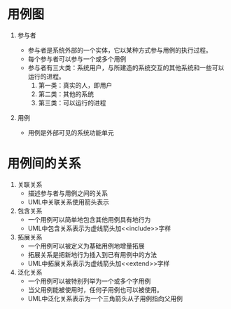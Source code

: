 <!--
 * @Author: Outsider
 * @Date: 2022-03-30 14:49:40
 * @LastEditors: Outsider
 * @LastEditTime: 2022-03-30 15:23:13
 * @Description: In User Settings Edit
 * @FilePath: \Notes\UML\UseCaseDiagram.md
-->

# 用例图
1. 参与者
   - 参与者是系统外部的一个实体，它以某种方式参与用例的执行过程。
   - 每个参与者可以参与一个或多个用例
   - 参与者有三大类：系统用户，与所建造的系统交互的其他系统和一些可以运行的进程。
       1. 第一类：真实的人，即用户
       2. 第二类：其他的系统
       3. 第三类：可以运行的进程

2. 用例
   - 用例是外部可见的系统功能单元

# 用例间的关系
1. 关联关系
   - 描述参与者与用例之间的关系
   - UML中关联关系使用箭头表示
2. 包含关系
   - 一个用例可以简单地包含其他用例具有地行为
   - UML中包含关系表示为虚线箭头加<\<include>>字样
3. 拓展关系
   - 一个用例可以被定义为基础用例地增量拓展
   - 拓展关系是把新地行为插入到已有用例中的方法
   - UML中拓展关系表示为虚线箭头加<\<extend>>字样
4. 泛化关系
   - 一个用例可以被特别列举为一个或多个字用例
   - 当父用例能被使用时，任何子用例也可以被使用。
   - UML中泛化关系表示为一个三角箭头从子用例指向父用例